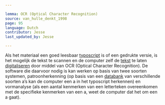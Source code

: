 ```yaml
---

lemma: OCR (Optical Character Recognition)
source: van_hulle_denkt_1998
page: 95
language: Dutch
contributor: Jesse
last_updated_by: Jesse

---
```

Als het materiaal een goed leesbaar [typoscript](typescript.html) is of een gedrukte versie, is het mogelijk de tekst te scannen en de computer zelf de [tekst](text.html) te laten [digitaliseren](digitization.html) door middel van OCR (Optical Character Recognition). De software die daarvoor nodig is kan werken op basis van twee soorten systemen, patroonherkenning (op basis van een [databank](database.html) van verschillende soorten a’s kan de computer een a in het typoscript herkennen) en vormanalyse (als een aantal kenmerken van een letterteken overeenkomen met de specifieke kenmerken van een a, weet de computer dat het om een a gaat).
